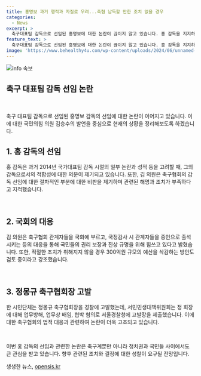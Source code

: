 ```yaml
---
title: 홍명보 과거 행적과 자질로 우려...축협 납득할 만한 조치 없을 경우
categories:
  - News
excerpt: >
  축구대표팀 감독으로 선임된 홍명보에 대한 논란이 끊이지 않고 있습니다. 홍 감독을 지지하는 입장과 비판하는 입장이 공개적으로 대립하고 있으며, 국회에까지 파장이 미쳤습니다. 김승수 의원은 홍 감독의 선임 과정과 관련하여 감독과 축구협회 관계자들에 대한 국정감사를 요구하고, 페널티를 내비침으로써 이 문제의 심각성을 강조했습니다. 또한, 정몽규 축구협회장에 대한 경찰고발과 박주호에 대한 협박 주장도 제기되었습니다. 이에 따라 축구협회의 미래와 예산 등에 대한 논란이 이어질 전망입니다.
feature_text: >
  축구대표팀 감독으로 선임된 홍명보에 대한 논란이 끊이지 않고 있습니다. 홍 감독을 지지하는 입장과 비판하는 입장이 공개적으로 대립하고 있으며, 국회에까지 파장이 미쳤습니다. 김승수 의원은 홍 감독의 선임 과정과 관련하여 감독과 축구협회 관계자들에 대한 국정감사를 요구하고, 페널티를 내비침으로써 이 문제의 심각성을 강조했습니다. 또한, 정몽규 축구협회장에 대한 경찰고발과 박주호에 대한 협박 주장도 제기되었습니다. 이에 따라 축구협회의 미래와 예산 등에 대한 논란이 이어질 전망입니다.
image: 'https://www.behealthy4u.com/wp-content/uploads/2024/06/unnamed-file.png'
---
```


<p><img src="https://www.behealthy4u.com/wp-content/uploads/2024/06/unnamed-file.png" alt="info 속보" /></p>

<h2>축구 대표팀 감독 선임 논란</h2>

<p data-ke-size="size16">&nbsp;</p>

<p>축구 대표팀 감독으로 선임된 홍명보 감독의 선임에 대한 논란이 이어지고 있습니다. 이에 대한 국민의힘 의원 김승수의 발언을 중심으로 현재의 상황을 정리해보도록 하겠습니다.</p>

<h2 data-ke-size="size26">1. 홍 감독의 선임</h2>

<p data-ke-size="size16">홍 감독은 과거 2014년 국가대표팀 감독 시절의 일부 논란과 성적 등을 고려할 때, 그의 감독으로서의 적합성에 대한 의문이 제기되고 있습니다. 또한, 김 의원은 축구협회의 감독 선임에 대한 절차적인 부분에 대한 비판을 제기하며 관련된 해명과 조치가 부족하다고 지적했습니다.</p>

<p data-ke-size="size16">&nbsp;</p>

<h2 data-ke-size="size26">2. 국회의 대응</h2>

<p data-ke-size="size16">김 의원은 축구협회 관계자들을 국회에 부르고, 국정감사 시 관계자들을 증인으로 출석시키는 등의 대응을 통해 국민들의 권리 보장과 진상 규명을 위해 힘쓰고 있다고 밝혔습니다. 또한, 적절한 조치가 취해지지 않을 경우 300억원 규모의 예산을 삭감하는 방안도 검토 중이라고 강조했습니다.</p>

<p data-ke-size="size16">&nbsp;</p>

<h2 data-ke-size="size26">3. 정몽규 축구협회장 고발</h2>

<p data-ke-size="size16">한 시민단체는 정몽규 축구협회장을 경찰에 고발했는데, 서민민생대책위원회는 정 회장에 대해 업무방해, 업무상 배임, 협박 혐의로 서울경찰청에 고발장을 제출했습니다. 이에 대한 축구협회의 법적 대응과 관련하여 논란이 더욱 고조되고 있습니다.</p>

<p data-ke-size="size16">&nbsp;</p>

<p>이번 홍 감독의 선임과 관련한 논란은 축구계뿐만 아니라 정치권과 국민들 사이에서도 큰 관심을 받고 있습니다. 향후 관련된 조치와 결정에 대한 성찰이 요구될 전망입니다.</p>
생생한 뉴스, <a href="https://opensis.kr" rel="dofollow">opensis.kr</a>


